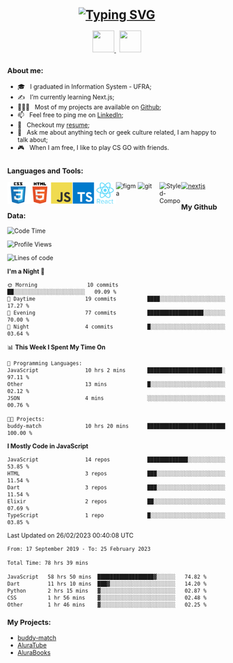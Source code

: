 <!-- Header typing -->
<h1 align="center">
<a href="https://git.io/typing-svg"><img src="https://readme-typing-svg.demolab.com?font=Unbounded+&size=28&duration=3500&color=F7973A&center=true&vCenter=true&multiline=true&repeat=false&width=435&height=120&lines=Hi+There+%F0%9F%91%8B;I'm+Rafael+Henrique.;Nice+to+meet+you!" alt="Typing SVG" /></a>
</h1>
<!-- Social media and Contact  -->
<div align="center">
<a href = "mailto:rhpessoa29@gmail.com"><img  width="50" height="50" src="https://user-images.githubusercontent.com/42783697/214699405-1f3318d6-28e6-47e7-99d4-0da08c43d526.png" target="_blank">
</a>
&nbsp;
<a href="https://www.linkedin.com/in/rhpessoa" target="_blank"><img  width="50" height="50" src="https://user-images.githubusercontent.com/42783697/214698902-69cc6bfc-1060-47dd-bbba-5796b9256fdb.png" target="_blank"></a> 
</div>
</a>


## <!-- About me -->

### About me:

- :mortar_board: &nbsp; I graduated in Information System - UFRA; 
- :writing_hand: &nbsp; I’m currently learning Next.js; 
- 👨🏻‍💻 &nbsp; Most of my projects are available on [Github](https://github.com/rhpessoa?tab=repositories);
- 📫 &nbsp; Feel free to ping me on [LinkedIn](https://www.linkedin.com/in/rhpessoa/);
- 📝 &nbsp; Checkout my [resume](https://github.com/rhpessoa/rhpessoa/files/10580067/Cv.Rafael.Henrique.-.Desenvolvedor.Front-end.docx.pdf);
- 💬 &nbsp; Ask me about anything tech or geek culture related, I am happy to talk about;
- :video_game: &nbsp; When I am free, I like to play CS GO with friends.


## <!-- Languages and Tools -->

### Languages and Tools: 
<p align="left">
<a href="https://www.w3schools.com/css/" target="_blank" rel="noreferrer">
<img align="left" src="https://raw.githubusercontent.com/devicons/devicon/master/icons/css3/css3-original-wordmark.svg" alt="css3" width="50" height="50"/>
</a>
<a href="https://www.w3.org/html/" target="_blank" rel="noreferrer"> <img  align="left" src="https://raw.githubusercontent.com/devicons/devicon/master/icons/html5/html5-original-wordmark.svg" alt="html5" width="50" height="50"/>
</a>
<a href="https://developer.mozilla.org/en-US/docs/Web/JavaScript" target="_blank" rel="noreferrer"> <img align="left" src="https://raw.githubusercontent.com/devicons/devicon/master/icons/javascript/javascript-original.svg" alt="javascript" width="50" height="50"/>
</a>
<a href="https://www.typescriptlang.org/" target="_blank" rel="noreferrer"> <img  align="left" src="https://raw.githubusercontent.com/devicons/devicon/master/icons/typescript/typescript-original.svg" alt="typescript" width="50" height="50"/> 
</a>
<a href="https://reactjs.org/" target="_blank" rel="noreferrer"> <img align="left" src="https://raw.githubusercontent.com/devicons/devicon/master/icons/react/react-original-wordmark.svg" alt="react" width="50" height="50"/>
</a>
<a href="https://nextjs.org/" target="_blank" rel="noreferrer"> <img src="https://user-images.githubusercontent.com/42783697/214694586-dcf53f4d-2975-4522-b3c3-bca277db1695.png" alt="nextjs" width="50" height="50"/> 
</a> 
<a href="https://www.figma.com/" target="_blank" rel="noreferrer"> <img align="left" src="https://www.vectorlogo.zone/logos/figma/figma-icon.svg" alt="figma" width="50" height="50"/>
</a>
<a href="https://git-scm.com/" target="_blank" rel="noreferrer"> <img align="left" src="https://www.vectorlogo.zone/logos/git-scm/git-scm-icon.svg" alt="git" width="50" height="50"/>
</a>
<a href="https://styled-components.com/" target="_blank" rel="noreferrer"> <img align="left" src="https://user-images.githubusercontent.com/42783697/214711180-51e29433-171a-4079-9ac2-b80122beba2a.png" alt="Styled-Components" width="50" height="50"/>


</a>
</p>

##

<!-- Status -->
### My Github Data:
<!--START_SECTION:waka-->
![Code Time](http://img.shields.io/badge/Code%20Time-74%20hrs%2056%20mins-blue)

![Profile Views](http://img.shields.io/badge/Profile%20Views-3-blue)

![Lines of code](https://img.shields.io/badge/From%20Hello%20World%20I%27ve%20Written-53.8%20thousand%20lines%20of%20code-blue)

**I'm a Night 🦉** 

```text
🌞 Morning                10 commits          ██░░░░░░░░░░░░░░░░░░░░░░░   09.09 % 
🌆 Daytime                19 commits          ████░░░░░░░░░░░░░░░░░░░░░   17.27 % 
🌃 Evening                77 commits          ██████████████████░░░░░░░   70.00 % 
🌙 Night                  4 commits           █░░░░░░░░░░░░░░░░░░░░░░░░   03.64 % 
```


📊 **This Week I Spent My Time On** 

```text
💬 Programming Languages: 
JavaScript               10 hrs 2 mins       ████████████████████████░   97.11 % 
Other                    13 mins             █░░░░░░░░░░░░░░░░░░░░░░░░   02.12 % 
JSON                     4 mins              ░░░░░░░░░░░░░░░░░░░░░░░░░   00.76 % 

🐱‍💻 Projects: 
buddy-match              10 hrs 20 mins      █████████████████████████   100.00 % 
```

**I Mostly Code in JavaScript** 

```text
JavaScript               14 repos            █████████████░░░░░░░░░░░░   53.85 % 
HTML                     3 repos             ███░░░░░░░░░░░░░░░░░░░░░░   11.54 % 
Dart                     3 repos             ███░░░░░░░░░░░░░░░░░░░░░░   11.54 % 
Elixir                   2 repos             ██░░░░░░░░░░░░░░░░░░░░░░░   07.69 % 
TypeScript               1 repo              █░░░░░░░░░░░░░░░░░░░░░░░░   03.85 % 
```




 Last Updated on 26/02/2023 00:40:08 UTC
<!--END_SECTION:waka-->
<!--START_SECTION:waka-simple-->

```text
From: 17 September 2019 - To: 25 February 2023

Total Time: 78 hrs 39 mins

JavaScript   58 hrs 50 mins  ██████████████████▓░░░░░░   74.82 %
Dart         11 hrs 10 mins  ███▓░░░░░░░░░░░░░░░░░░░░░   14.20 %
Python       2 hrs 15 mins   ▓░░░░░░░░░░░░░░░░░░░░░░░░   02.87 %
CSS          1 hr 56 mins    ▓░░░░░░░░░░░░░░░░░░░░░░░░   02.48 %
Other        1 hr 46 mins    ▓░░░░░░░░░░░░░░░░░░░░░░░░   02.25 %
```

<!--END_SECTION:waka-simple-->

###  My Projects:

- [buddy-match](https://github.com/rhpessoa/buddy-match)
- [AluraTube](https://github.com/rhpessoa/aluratube)
- [AluraBooks](https://github.com/rhpessoa/alurabooks)
